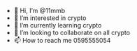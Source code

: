 - 👋 Hi, I’m @11mmb
- 👀 I’m interested in crypto
- 🌱 I’m currently learning crypto
- 💞️ I’m looking to collaborate on all crypto
- 📫 How to reach me 0595555054

<!---
11mmb/11mmb is a ✨ special ✨ repository because its `README.md` (this file) appears on your GitHub profile.
You can click the Preview link to take a look at your changes.
--->
